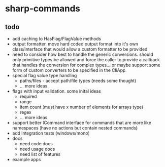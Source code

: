 # sharp-commands

## todo
* add caching to HasFlag/FlagValue methods
* output formatter. move hard coded output format into it's own class/interface that would allow a custom formatter to be provided
* need to consider how best to handle the generic conversions. should only primitive types be allowed and force the caller to provide a callback that handles the conversion for complex types... or maybe support some form of custom converters to be specified in the CliApp.
* special flag value type handling
  * paths/files - accept path/file types (needs some thought)
  * ... more ideas
* flags with input validation. some inital ideas
  * required
  * range
  * item count (must have x number of elements for arrays type)
  * regex
  * ... more ideas
* support better ICommand interface for commands that are more like namespaces (have no actions but contain nested commands)
* add integration tests (windows/mono)
* docs
  * need code docs
  * need usage docs
  * need list of features
* example apps

